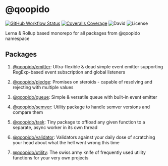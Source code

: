 # @qoopido

[![GitHub Workflow Status](https://img.shields.io/github/workflow/status/dlueth/qoopido/Tests?label=Tests&style=flat-square)](https://github.com/dlueth/qoopido/actions?query=workflow%3ATests)
[![Coveralls Coverage](https://img.shields.io/coveralls/dlueth/qoopido.svg?style=flat-square)](https://coveralls.io/github/dlueth/qoopido)
![David](https://img.shields.io/david/dlueth/qoopido.svg?style=flat-square)
![License](https://img.shields.io/github/license/dlueth/qoopido.svg?style=flat-square)

Lerna & Rollup based monorepo for all packages from @qoopido namespace

## Packages

1. [@qoopido/emitter](https://github.com/dlueth/qoopido/tree/master/packages/emitter):
Ultra-flexible & dead simple event emitter supporting RegExp-based event subscription and global listeners

2. [@qoopido/pledge](https://github.com/dlueth/qoopido/tree/master/packages/pledge):
Promises on steroids - capable of resolving and rejecting with multiple values

3. [@qoopido/queue](https://github.com/dlueth/qoopido/tree/master/packages/queue):
Simple & versatile queue with built-in event emitter

4. [@qoopido/semver](https://github.com/dlueth/qoopido/tree/master/packages/semver):
Utility package to handle semver versions and compare them

5. [@qoopido/task](https://github.com/dlueth/qoopido/tree/master/packages/task):
Tiny package to offload any given function to a separate, async worker in its own thread

6. [@qoopido/validator](https://github.com/dlueth/qoopido/tree/master/packages/validator):
Validators against your daily dose of scratching your head about what the hell went wrong this time

7. [@qoopido/utility](https://github.com/dlueth/qoopido/tree/master/packages/utility):
The swiss army knife of frequently used utility functions for your very own projects
